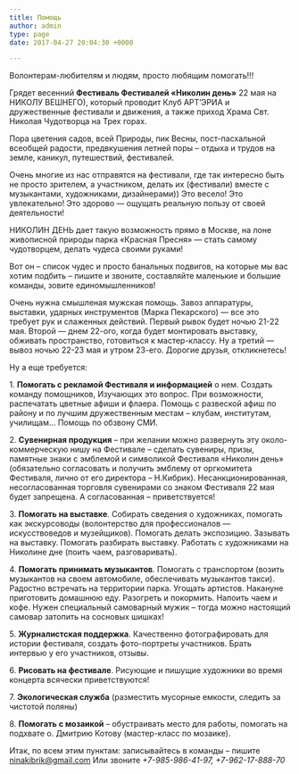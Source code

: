 ```yaml
---
title: Помощь
author: admin
type: page
date: 2017-04-27 20:04:30 +0000

---
```

Волонтерам-любителям и людям, просто любящим помогать!!! 

Грядет весенний <strong>Фестиваль Фестивалей «Николин день»</strong> 22 мая на НИКОЛУ ВЕШНЕГО), который проводит Клуб АРТ’ЭРИА и дружественные фестивали и движения, а также приход Храма Свт. Николая Чудотворца на Трех горах. 

Пора цветения садов, всей Природы, пик Весны, пост-пасхальной всеобщей радости, предвкушения летней поры – отдыха и трудов на земле, каникул, путешествий, фестивалей. 

Очень многие из нас отправятся на фестивали, где так интересно быть не просто зрителем, а участником, делать их (фестивали) вместе с музыкантами, художниками, дизайнерами)) Это весело! Это увлекательно! Это здорово — ощущать реальную пользу от своей деятельности! 


НИКОЛИН ДЕНЬ дает такую возможность прямо в Москве, на лоне живописной природы парка «Красная Пресня» — стать самому чудотворцем, делать чудеса своими руками!

Вот он – список чудес и просто банальных подвигов, на которые мы вас хотим подбить – пишите и звоните, составляйте маленькие и большие команды, зовите единомышленников! 

Очень нужна смышленая мужская помощь. Завоз аппаратуры, выставки, ударных инструментов (Марка Пекарского) — все это требует рук и слаженных действий. Первый рывок будет ночью 21-22 мая. Второй — днем 22-ого, когда будет монтировать выставку, обживать пространство, готовиться к мастер-классу. Ну а третий — вывоз ночью 22-23 мая и утром 23-его. Дорогие друзья, откликнетесь! 

Ну а еще требуется: 

1\. **Помогать с рекламой Фестиваля и информацией** о нем. Создать команду помощников, Изучающих это вопрос. При возможности, распечатать цветные афиши и флаера. Помощь с развеской афиш по району и по лучшим дружественным местам – клубам, институтам, училищам… Помощь по обзвону СМИ.

2\. **Сувенирная продукция** – при желании можно развернуть эту около-коммерческую нишу на Фестивале – сделать сувениры, призы, памятные знаки с эмблемой и символикой Фестиваля «Николин день» (обязательно согласовать и получить эмблему от оргкомитета Фестиваля, лично от его директора – Н.Кибрик). Несанкционированная, несогласованная торговля сувенирами со знаком Фестиваля 22 мая будет запрещена. А согласованная – приветствуется!

3\. **Помогать на выставке**. Собирать сведения о художниках, помогать как экскурсоводы (волонтерство для профессионалов — искусствоведов и музейщиков). Помогать делать экспозицию. Зазывать на выставку. Помогать разбирать выставку. Работать с художниками на Николине дне (поить чаем, разговаривать).

4\. **Помогать принимать музыкантов**. Помогать с транспортом (возить музыкантов на своем автомобиле, обеспечивать музыкантов такси). Радостно встречать на территории парка. Угощать артистов. Накануне приготовить домашнюю еду. Разогреть и покормить. Напоить чаем и кофе. Нужен специальный самоварный мужик – тогда можно настоящий самовар затопить на сосновых шишках!

5\. **Журналистская поддержка**. Качественно фотографировать для истории фестиваля, создать фото-портреты участников. Брать интервью у его участников, отзывы.

6\. <strong>Рисовать на фестивале</strong>. Рисующие и пишущие художники во время концерта всячески приветствуются!

7\. <strong>Экологическая служба</strong> (разместить мусорные емкости, следить за чистотой поляны)

8\. <strong>Помогать с мозаикой</strong> – обустраивать место для работы, помогать на подхвате о. Дмитрию Котову (мастер-класс по мозаике).

Итак, по всем этим пунктам: записывайтесь в команды – пишите <a href="mailto:ninakibrik@gmail.com" target="_blank" rel="noopener noreferrer">ninakibrik@gmail.com</a> Или звоните _+7-985-986-41-97, +7-962-17-888-70_